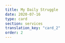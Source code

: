 ```yaml
---
title: My Daily Struggle
date: 2020-07-16
type: card
section: services
translation_key: "card_2"
order: 2
---
```

